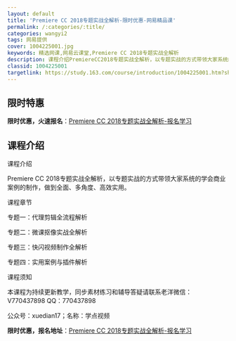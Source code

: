 ```yaml
---
layout: default
title: 'Premiere CC 2018专题实战全解析-限时优惠-网易精品课'
permalink: /:categories/:title/
categories: wangyi2
tags: 网易提供
cover: 1004225001.jpg
keywords: 精选网课,网易云课堂,Premiere CC 2018专题实战全解析
description: 课程介绍PremiereCC2018专题实战全解析，以专题实战的方式带领大家系统的学会商业案例的制作，做到全面、多角度、
classid: 1004225001
targetlink: https://study.163.com/course/introduction/1004225001.htm?share=1&shareId=1025206652&utm_campaign=share&utm_medium=iphoneShare&utm_source=&utm_u=1025206652
---
```


## 限时特惠

**限时优惠，火速报名**：[Premiere CC 2018专题实战全解析-报名学习](https://study.163.com/course/introduction/1004225001.htm?share=1&shareId=1025206652&utm_campaign=share&utm_medium=iphoneShare&utm_source=&utm_u=1025206652)

## 课程介绍

课程介绍

Premiere CC 2018专题实战全解析，以专题实战的方式带领大家系统的学会商业案例的制作，做到全面、多角度、高效实用。



课程章节

专题一：代理剪辑全流程解析

专题二：微课抠像实战全解析

专题三：快闪视频制作全解析

专题四：实用案例与插件解析



课程须知

本课程为持续更新教学，同步素材练习和辅导答疑请联系老洋微信：V770437898 QQ：770437898

公众号：xuedian17；名称：学点视频

**限时优惠，报名地址**：[Premiere CC 2018专题实战全解析-报名学习](https://study.163.com/course/introduction/1004225001.htm?share=1&shareId=1025206652&utm_campaign=share&utm_medium=iphoneShare&utm_source=&utm_u=1025206652)

